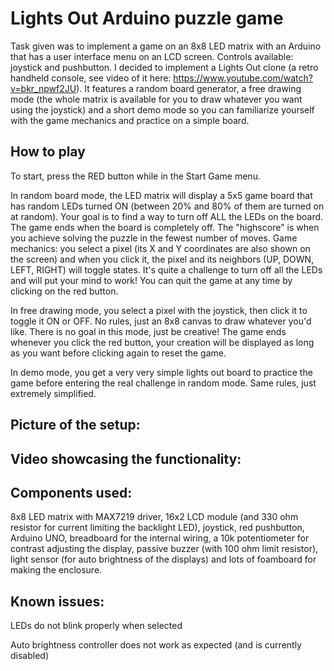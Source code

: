 # Lights Out Arduino puzzle game
Task given was to implement a game on an 8x8 LED matrix with an Arduino that has a user interface menu on an LCD screen. Controls available: joystick and pushbutton. I decided to implement a Lights Out clone (a retro handheld console, see video of it here: https://www.youtube.com/watch?v=bkr_npwf2JU). It features a random board generator, a free drawing mode (the whole matrix is available for you to draw whatever you want using the joystick) and a short demo mode so you can familiarize yourself with the game mechanics and practice on a simple board.

## How to play
To start, press the RED button while in the Start Game menu.

In random board mode, the LED matrix will display a 5x5 game board that has random LEDs turned ON (between 20% and 80% of them are turned on at random). Your goal is to find a way to turn off ALL the LEDs on the board. The game ends when the board is completely off. The "highscore" is when you achieve solving the puzzle in the fewest number of moves. Game mechanics: you select a pixel (its X and Y coordinates are also shown on the screen) and when you click it, the pixel and its neighbors (UP, DOWN, LEFT, RIGHT) will toggle states. It's quite a challenge to turn off all the LEDs and will put your mind to work! You can quit the game at any time by clicking on the red button.

In free drawing mode, you select a pixel with the joystick, then click it to toggle it ON or OFF. No rules, just an 8x8 canvas to draw whatever you'd like. There is no goal in this mode, just be creative! The game ends whenever you click the red button, your creation will be displayed as long as you want before clicking again to reset the game.

In demo mode, you get a very very simple lights out board to practice the game before entering the real challenge in random mode. Same rules, just extremely simplified.

## Picture of the setup:

## Video showcasing the functionality: 

## Components used:
8x8 LED matrix with MAX7219 driver, 16x2 LCD module (and 330 ohm resistor for current limiting the backlight LED), joystick, red pushbutton, Arduino UNO, breadboard for the internal wiring, a 10k potentiometer for contrast adjusting the display, passive buzzer (with 100 ohm limit resistor), light sensor (for auto brightness of the displays) and lots of foamboard for making the enclosure.

## Known issues:

LEDs do not blink properly when selected

Auto brightness controller does not work as expected (and is currently disabled)
